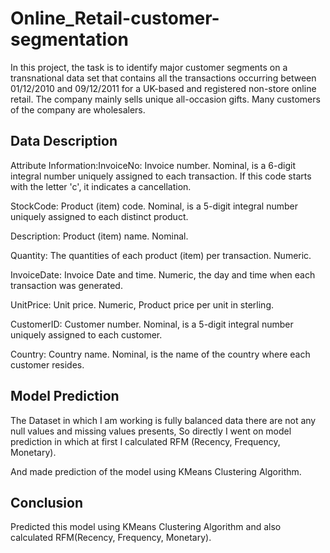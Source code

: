 # **Online_Retail-customer-segmentation**

In this project, the task is to identify major customer segments on a transnational data set that contains all the transactions occurring between 01/12/2010 and 09/12/2011 for a UK-based and registered non-store online retail. The company mainly sells unique all-occasion gifts. Many customers of the company are wholesalers.

## **Data Description**

Attribute Information:InvoiceNo: Invoice number. Nominal, is a 6-digit integral number uniquely assigned to each transaction. If this code starts with the letter 'c', it indicates a cancellation.

StockCode: Product (item) code. Nominal, is a 5-digit integral number uniquely assigned to each distinct product.

Description: Product (item) name. Nominal.

Quantity: The quantities of each product (item) per transaction. Numeric.

InvoiceDate: Invoice Date and time. Numeric, the day and time when each transaction was generated.

UnitPrice: Unit price. Numeric, Product price per unit in sterling.

CustomerID: Customer number. Nominal, is a 5-digit integral number uniquely assigned to each customer.

Country: Country name. Nominal, is the name of the country where each customer resides.

## **Model Prediction**

The Dataset in which I am working is fully balanced data there are not any null values and missing values presents, So directly I went on model prediction in which at first I calculated RFM (Recency, Frequency, Monetary). 

And made prediction of the model using KMeans Clustering Algorithm.

## **Conclusion**

Predicted this model using KMeans Clustering Algorithm and also calculated RFM(Recency, Frequency, Monetary).  
